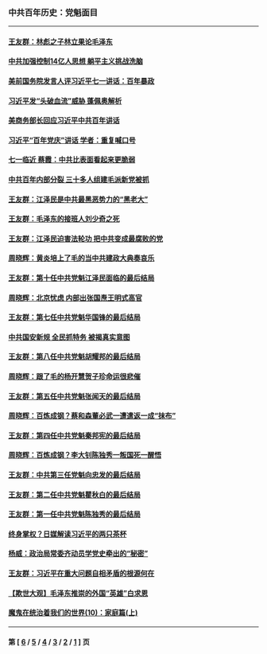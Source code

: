 ### 中共百年历史：党魁面目
---
#### [王友群：林彪之子林立果论毛泽东](../../pages/nf1176107/n13128622.md?08100430) 
#### [中共加强控制14亿人思想 躺平主义挑战洗脑](../../pages/nf1176107/n13094299.md?08100430) 
#### [美前国务院发言人评习近平七一讲话：百年暴政](../../pages/nf1176107/n13066986.md?08100430) 
#### [习近平发“头破血流”威胁 蓬佩奥解析](../../pages/nf1176107/n13063604.md?08100430) 
#### [美商务部长回应习近平中共百年讲话](../../pages/nf1176107/n13062903.md?08100430) 
#### [习近平“百年党庆”讲话 学者：重复喊口号](../../pages/nf1176107/n13061411.md?08100430) 
#### [七一临近 蔡霞：中共比表面看起来更脆弱](../../pages/nf1176107/n13056418.md?08100430) 
#### [中共百年内部分裂 三十多人组建毛派新党被抓](../../pages/nf1176107/n13044023.md?08100430) 
#### [王友群：江泽民是中共最黑恶势力的“黑老大”](../../pages/nf1176107/n13022180.md?08100430) 
#### [王友群：毛泽东的接班人刘少奇之死](../../pages/nf1176107/n12991772.md?08100430) 
#### [王友群：江泽民迫害法轮功 把中共变成最腐败的党](../../pages/nf1176107/n12947347.md?08100430) 
#### [周晓辉：黄炎培上了毛的当中共建政大典奏哀乐](../../pages/nf1176107/n12942780.md?08100430) 
#### [王友群：第十任中共党魁江泽民面临的最后结局](../../pages/nf1176107/n12933748.md?08100430) 
#### [周晓辉：北京忧虑 内部出张国焘王明式高官](../../pages/nf1176107/n12931709.md?08100430) 
#### [王友群：第七任中共党魁华国锋的最后结局](../../pages/nf1176107/n12918457.md?08100430) 
#### [中共国安新规 全民抓特务 被揭真实意图](../../pages/nf1176107/n12911615.md?08100430) 
#### [王友群：第八任中共党魁胡耀邦的最后结局](../../pages/nf1176107/n12902918.md?08100430) 
#### [周晓辉：跟了毛的杨开慧贺子珍命运很悲催](../../pages/nf1176107/n12877804.md?08100430) 
#### [王友群：第五任中共党魁张闻天的最后结局](../../pages/nf1176107/n12865420.md?08100430) 
#### [周晓辉：百炼成钢？蔡和森董必武一遭遣返一成“抹布”](../../pages/nf1176107/n12854806.md?08100430) 
#### [王友群：第四任中共党魁秦邦宪的最后结局](../../pages/nf1176107/n12855290.md?08100430) 
#### [周晓辉：百炼成钢？李大钊陈独秀一叛国死一醒悟](../../pages/nf1176107/n12847981.md?08100430) 
#### [王友群：中共第三任党魁向忠发的最后结局](../../pages/nf1176107/n12840390.md?08100430) 
#### [王友群：第二任中共党魁瞿秋白的最后结局](../../pages/nf1176107/n12824710.md?08100430) 
#### [王友群：第一任中共党魁陈独秀的最后结局](../../pages/nf1176107/n12809869.md?08100430) 
#### [终身掌权？日媒解读习近平的两只茶杯](../../pages/nf1176107/n12805064.md?08100430) 
#### [杨威：政治局常委齐动员学党史牵出的“秘密”](../../pages/nf1176107/n12764642.md?08100430) 
#### [王友群：习近平在重大问题自相矛盾的根源何在](../../pages/nf1176107/n12499563.md?08100430) 
#### [【欺世大观】毛泽东推崇的外国“英雄”白求恩](../../pages/nf1176107/n12362005.md?08100430) 
#### [魔鬼在统治着我们的世界(10)：家庭篇(上)](../../pages/nf1176107/n10435448.md?08100430) 

---
#### 第 [ [6](./6.md?08100430) / [5](./5.md?08100430) / [4](./4.md?08100430) / [3](./3.md?08100430) / [2](./2.md?08100430) / [1](./1.md?08100430) ] 页
